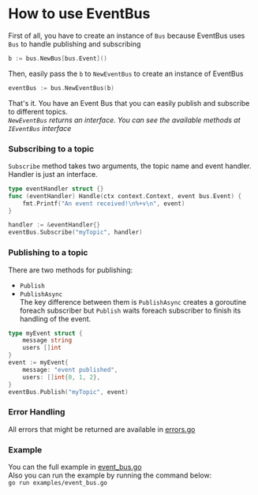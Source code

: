 # How to use EventBus
First of all, you have to create an instance of `Bus` because EventBus uses `Bus` to handle publishing and subscribing
```go
b := bus.NewBus[bus.Event]()
```
Then, easily pass the `b` to `NewEventBus` to create an instance of EventBus
```go
eventBus := bus.NewEventBus(b)
```
That's it. You have an Event Bus that you can easily publish and subscribe to different topics.\
*`NewEventBus` returns an interface. You can see the available methods at `IEventBus` interface*

### Subscribing to a topic
`Subscribe` method takes two arguments, the topic name and event handler. Handler is just an interface.
```go
type eventHandler struct {}
func (eventHandler) Handle(ctx context.Context, event bus.Event) {
	fmt.Printf("An event received!\n%+v\n", event)
}

handler := &eventHandler{}
eventBus.Subscribe("myTopic", handler)
```

### Publishing to a topic
There are two methods for publishing:
- `Publish`
- `PublishAsync`\
The key difference between them is `PublishAsync` creates a goroutine foreach subscriber but `Publish` waits foreach subscriber to finish its handling of the event.

```go
type myEvent struct {
	message string
	users []int
}
event := myEvent{
	message: "event published",
	users: []int{0, 1, 2},
}
eventBus.Publish("myTopic", event)
```

### Error Handling
All errors that might be returned are available in [errors.go](../errors.go)


### Example
You can the full example in [event_bus.go](../examples/event_bus.go)\
Also you can run the example by running the command below:\
`go run examples/event_bus.go`

